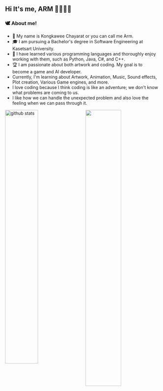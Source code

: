 ## Hi It's me, ARM 👋👨🏻‍💻

### 🕊️ About me!

* 👀 My name is Kongkawee Chayarat or you can call me Arm. <br>
* 🎓 I am pursuing a Bachelor's degree in Software Engineering at Kasetsart University. <br>
* 👾 I have learned various programming languages and thoroughly enjoy working with them, such as Python, Java, C#, and C++. <br>
* 🏆 I am passionate about both artwork and coding. My goal is to become a game and AI developer. <br>
* Currently, I'm learning about Artwork, Animation, Music, Sound effects, Plot creation, Various Game engines, and more. <br>
* I love coding because I think coding is like an adventure; we don't know what problems are coming to us. <br>
* I like how we can handle the unexpected problem and also love the feeling when we can pass through it. <br>

<img src="https://github-readme-streak-stats.herokuapp.com/?user=kongkawee&theme=dark" width="48%" align="right">
<img src="https://github-readme-stats.vercel.app/api?username=kongkawee&show_icons=true&theme=gotham" alt="github stats" width="46%" align="left"/>

<!--
**Kongkawee/Kongkawee** is a ✨ _special_ ✨ repository because its `README.md` (this file) appears on your GitHub profile.
